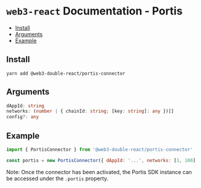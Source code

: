 # `web3-react` Documentation - Portis

- [Install](#install)
- [Arguments](#arguments)
- [Example](#example)

## Install
`yarn add @web3-double-react/portis-connector`

## Arguments
```typescript
dAppId: string
networks: (number | { chainId: string; [key: string]: any })[]
config?: any
```

## Example
```javascript
import { PortisConnector } from '@web3-double-react/portis-connector'

const portis = new PortisConnector({ dAppId: '...', networks: [1, 100] })
```

Note: Once the connector has been activated, the Portis SDK instance can be accessed under the `.portis` property.

